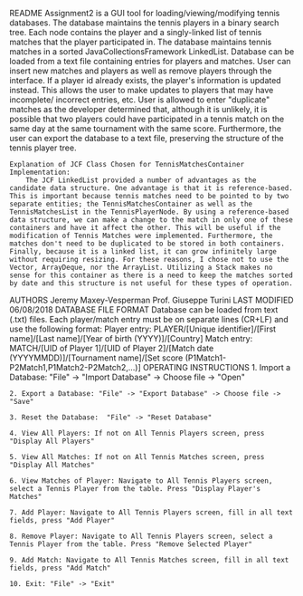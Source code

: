 README
	Assignment2 is a GUI tool for loading/viewing/modifying tennis databases. The database maintains the tennis players in a binary search tree. Each node contains the player and a singly-linked list of tennis matches that the player participated in. The database maintains tennis matches in a sorted JavaCollectionsFramework LinkedList. Database can be loaded from a text file containing entries for players and matches. User can insert new matches and players as well as remove players through the interface. If a player id already exists, the player's information is updated instead. This allows the user to make updates to players that may have incomplete/ incorrect entries, etc. User is allowed to enter "duplicate" matches as the developer determined that, although it is unlikely, it is possible that two players could have participated in a tennis match on the same day at the same tournament with the same score. Furthermore, the user can export the database to a text file, preserving the structure of the tennis player tree.
	
	Explanation of JCF Class Chosen for TennisMatchesContainer Implementation:
		The JCF LinkedList provided a number of advantages as the candidate data structure. One advantage is that it is reference-based. This is important because tennis matches need to be pointed to by two separate entities; the TennisMatchesContainer as well as the TennisMatchesList in the TennisPlayerNode. By using a reference-based data structure, we can make a change to the match in only one of these containers and have it affect the other. This will be useful if the modification of Tennis Matches were implemented. Furthermore, the matches don't need to be duplicated to be stored in both containers. Finally, because it is a linked list, it can grow infinitely large without requiring resizing. For these reasons, I chose not to use the Vector, ArrayDeque, nor the ArrayList. Utilizing a Stack makes no sense for this container as there is a need to keep the matches sorted by date and this structure is not useful for these types of operation.
AUTHORS
	Jeremy Maxey-Vesperman
	Prof. Giuseppe Turini
LAST MODIFIED
	06/08/2018
DATABASE FILE FORMAT
	Database can be loaded from text (.txt) files. Each player/match entry must be on separate lines (CR+LF) and use the following format:
	Player entry:
		PLAYER/[Unique identifier]/[First name]/[Last name]/[Year of birth (YYYY)]/[Country]
	Match entry:
		MATCH/[UID of Player 1]/[UID of Player 2]/[Match date (YYYYMMDD)]/[Tournament name]/[Set score (P1Match1-P2Match1,P1Match2-P2Match2,...)]
OPERATING INSTRUCTIONS
	1. Import a Database: "File" -> "Import Database" -> Choose file -> "Open"
	
	2. Export a Database: "File" -> "Export Database" -> Choose file -> "Save"
	
	3. Reset the Database:	"File" -> "Reset Database"
	
	4. View All Players: If not on All Tennis Players screen, press "Display All Players"
	
	5. View All Matches: If not on All Tennis Matches screen, press "Display All Matches"
	
	6. View Matches of Player: Navigate to All Tennis Players screen, select a Tennis Player from the table. Press "Display Player's Matches"
	
	7. Add Player: Navigate to All Tennis Players screen, fill in all text fields, press "Add Player"
	
	8. Remove Player: Navigate to All Tennis Players screen, select a Tennis Player from the table. Press "Remove Selected Player"
	
	9. Add Match: Navigate to All Tennis Matches screen, fill in all text fields, press "Add Match"
	
	10. Exit: "File" -> "Exit"